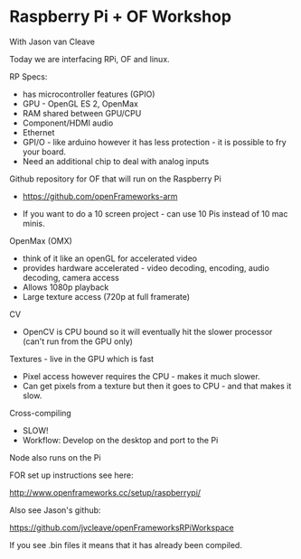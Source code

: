 # Raspberry Pi + OF Workshop

With Jason van Cleave

Today we are interfacing RPi, OF and linux. 

RP Specs:

*   has microcontroller features (GPIO)
*   GPU - OpenGL ES 2, OpenMax
*   RAM shared between GPU/CPU
*   Component/HDMI audio
*   Ethernet
*   GPI/O  - like arduino however it has less protection - it is possible to fry your board.
*   Need an additional chip to deal with analog inputs 

Github repository for OF that will run on the Raspberry Pi

*   [](https://github.com/openFrameworks-arm)https://github.com/openFrameworks-arm

*   If you want to do a 10 screen project - can use 10 Pis instead of 10 mac minis. 

OpenMax (OMX)

*   think of it like an openGL for accelerated video
*   provides hardware accelerated - video decoding, encoding, audio decoding, camera access
*   Allows 1080p playback
*   Large texture access (720p at full framerate)

CV

*   OpenCV is CPU bound so it will eventually hit the slower processor (can't run from the GPU only)

Textures - live in the GPU which is fast

*   Pixel access however requires the CPU - makes it much slower. 
*   Can get pixels from a texture but then it goes to CPU - and that makes it slow.

Cross-compiling

*   SLOW!
*   Workflow: Develop on the desktop and port to the Pi

Node also runs on the Pi

FOR set up instructions see here:

[](http://www.openframeworks.cc/setup/raspberrypi/)http://www.openframeworks.cc/setup/raspberrypi/

Also see Jason's github:  

[](https://github.com/jvcleave/openFrameworksRPiWorkspace)https://github.com/jvcleave/openFrameworksRPiWorkspace

If you see .bin files it means that it has already been compiled. 